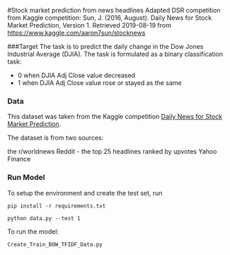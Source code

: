 #Stock market prediction from news headlines
Adapted DSR competition from Kaggle competition:
Sun, J. (2016, August). Daily News for Stock Market Prediction, Version 1. 
Retrieved 2019-08-19 from https://www.kaggle.com/aaron7sun/stocknews

###Target
The task is to predict the daily change in the Dow Jones Industrial Average (DJIA). The task is formulated as a binary classification task:

* 0 when DJIA Adj Close value decreased
* 1 when DJIA Adj Close value rose or stayed as the same

### Data
This dataset was taken from the Kaggle competition [Daily News for Stock Market Prediction](https://www.kaggle.com/aaron7sun/stocknews/).

The dataset is from two sources:

the r/worldnews Reddit - the top 25 headlines ranked by upvotes
Yahoo Finance


### Run Model
To setup the environment and create the test set, run

```
pip install -r requirements.txt

python data.py --test 1
```

To run  the model: 

```
Create_Train_BOW_TFIDF_Data.py
```
